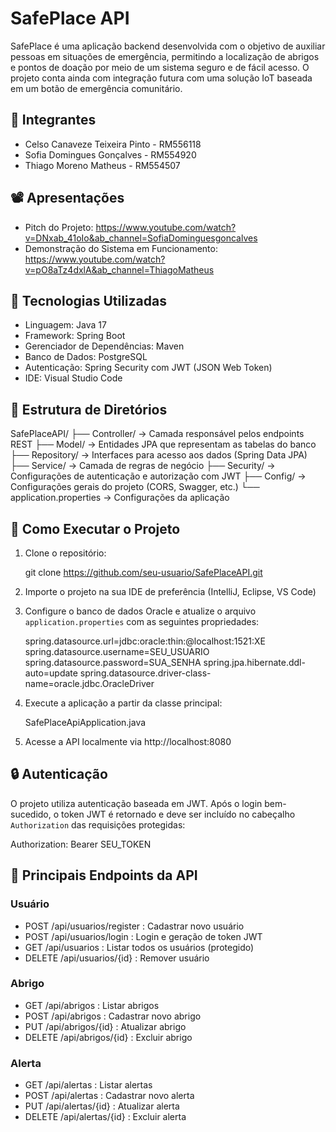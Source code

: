 # SafePlace API

SafePlace é uma aplicação backend desenvolvida com o objetivo de auxiliar pessoas em situações de emergência, permitindo a localização de abrigos e pontos de doação por meio de um sistema seguro e de fácil acesso. O projeto conta ainda com integração futura com uma solução IoT baseada em um botão de emergência comunitário.

## 👥 Integrantes

- Celso Canaveze Teixeira Pinto - RM556118
- Sofia Domingues Gonçalves - RM554920
- Thiago Moreno Matheus - RM554507

## 📽️ Apresentações

- Pitch do Projeto: https://www.youtube.com/watch?v=DNxab_41oIo&ab_channel=SofiaDominguesgoncalves
- Demonstração do Sistema em Funcionamento: https://www.youtube.com/watch?v=pO8aTz4dxlA&ab_channel=ThiagoMatheus

## 🧰 Tecnologias Utilizadas

- Linguagem: Java 17
- Framework: Spring Boot
- Gerenciador de Dependências: Maven
- Banco de Dados: PostgreSQL
- Autenticação: Spring Security com JWT (JSON Web Token)
- IDE: Visual Studio Code

## 📁 Estrutura de Diretórios

SafePlaceAPI/
├── Controller/         -> Camada responsável pelos endpoints REST
├── Model/              -> Entidades JPA que representam as tabelas do banco
├── Repository/         -> Interfaces para acesso aos dados (Spring Data JPA)
├── Service/            -> Camada de regras de negócio
├── Security/           -> Configurações de autenticação e autorização com JWT
├── Config/             -> Configurações gerais do projeto (CORS, Swagger, etc.)
└── application.properties -> Configurações da aplicação

## 🚀 Como Executar o Projeto

1. Clone o repositório:

   git clone https://github.com/seu-usuario/SafePlaceAPI.git

2. Importe o projeto na sua IDE de preferência (IntelliJ, Eclipse, VS Code)

3. Configure o banco de dados Oracle e atualize o arquivo `application.properties` com as seguintes propriedades:

   spring.datasource.url=jdbc:oracle:thin:@localhost:1521:XE
   spring.datasource.username=SEU_USUARIO
   spring.datasource.password=SUA_SENHA
   spring.jpa.hibernate.ddl-auto=update
   spring.datasource.driver-class-name=oracle.jdbc.OracleDriver

4. Execute a aplicação a partir da classe principal:

   SafePlaceApiApplication.java

5. Acesse a API localmente via http://localhost:8080

## 🔒 Autenticação

O projeto utiliza autenticação baseada em JWT. Após o login bem-sucedido, o token JWT é retornado e deve ser incluído no cabeçalho `Authorization` das requisições protegidas:

Authorization: Bearer SEU_TOKEN

## 📌 Principais Endpoints da API

### Usuário
- POST /api/usuarios/register : Cadastrar novo usuário
- POST /api/usuarios/login : Login e geração de token JWT
- GET /api/usuarios : Listar todos os usuários (protegido)
- DELETE /api/usuarios/{id} : Remover usuário

### Abrigo
- GET /api/abrigos : Listar abrigos
- POST /api/abrigos : Cadastrar novo abrigo
- PUT /api/abrigos/{id} : Atualizar abrigo
- DELETE /api/abrigos/{id} : Excluir abrigo

### Alerta
- GET /api/alertas : Listar alertas
- POST /api/alertas : Cadastrar novo alerta
- PUT /api/alertas/{id} : Atualizar alerta
- DELETE /api/alertas/{id} : Excluir alerta
